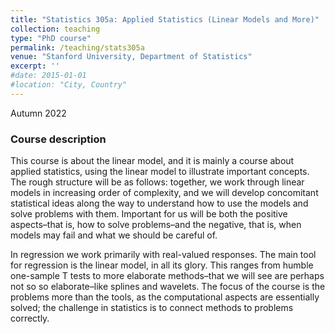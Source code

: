 ```yaml
---
title: "Statistics 305a: Applied Statistics (Linear Models and More)"
collection: teaching
type: "PhD course"
permalink: /teaching/stats305a
venue: "Stanford University, Department of Statistics"
excerpt: ''
#date: 2015-01-01
#location: "City, Country"
---
```


Autumn 2022

### Course description

This course is about the linear model, and it is mainly a course about applied statistics, using the linear model to illustrate important concepts. The rough structure will be as follows: together, we work through linear models in increasing order of complexity, and we will develop concomitant statistical ideas along the way to understand how to use the models and solve problems with them. Important for us will be both the positive aspects–that is, how to solve problems–and the negative, that is, when models may fail and what we should be careful of.

In regression we work primarily with real-valued responses. The main tool for regression is the linear model, in all its glory. This ranges from humble one-sample T tests to more elaborate methods–that we will see are perhaps not so so elaborate–like splines and wavelets. The focus of the course is the problems more than the tools, as the computational aspects are essentially solved; the challenge in statistics is to connect methods to problems correctly.